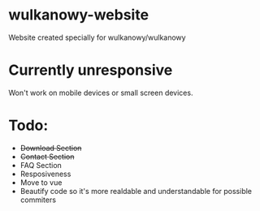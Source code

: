 # wulkanowy-website
Website created specially for wulkanowy/wulkanowy


# Currently unresponsive
Won't work on mobile devices or small screen devices.


# Todo:
- ~~Download Section~~
- ~~Contact Section~~
- FAQ Section
- Resposiveness
- Move to vue
- Beautify code so it's more realdable and understandable for possible commiters 
